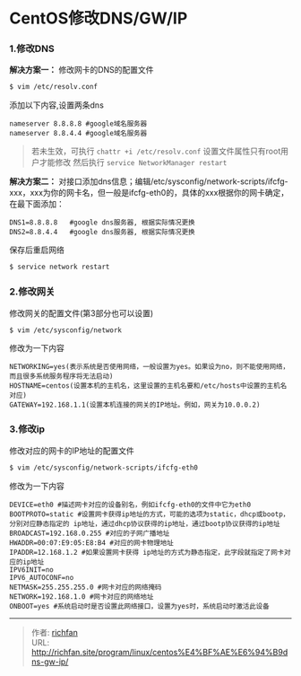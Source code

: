# CentOS修改DNS/GW/IP

### 1.修改DNS
**解决方案一：**
修改网卡的DNS的配置文件

<!--more-->


```bash
$ vim /etc/resolv.conf
```
添加以下内容,设置两条dns
```
nameserver 8.8.8.8 #google域名服务器
nameserver 8.8.4.4 #google域名服务器
```
>若未生效，可执行 `chattr +i /etc/resolv.conf` 设置文件属性只有root用户才能修改
然后执行 `service NetworkManager restart `

**解决方案二：**
对接口添加dns信息；编辑/etc/sysconfig/network-scripts/ifcfg-xxx，xxx为你的网卡名，但一般是ifcfg-eth0的，具体的xxx根据你的网卡确定，在最下面添加：
```
DNS1=8.8.8.8   #google dns服务器, 根据实际情况更换
DNS2=8.8.4.4   #google dns服务器, 根据实际情况更换
```
保存后重启网络
```bash
$ service network restart
```

### 2.修改网关
修改网关的配置文件(第3部分也可以设置)
```bash
$ vim /etc/sysconfig/network
```
修改为一下内容
```
NETWORKING=yes(表示系统是否使用网络，一般设置为yes。如果设为no，则不能使用网络，而且很多系统服务程序将无法启动)
HOSTNAME=centos(设置本机的主机名，这里设置的主机名要和/etc/hosts中设置的主机名对应)
GATEWAY=192.168.1.1(设置本机连接的网关的IP地址。例如，网关为10.0.0.2)
```

### 3.修改ip
修改对应的网卡的IP地址的配置文件
```bash
$ vim /etc/sysconfig/network-scripts/ifcfg-eth0
```
修改为一下内容
```
DEVICE=eth0 #描述网卡对应的设备别名，例如ifcfg-eth0的文件中它为eth0
BOOTPROTO=static #设置网卡获得ip地址的方式，可能的选项为static，dhcp或bootp，分别对应静态指定的 ip地址，通过dhcp协议获得的ip地址，通过bootp协议获得的ip地址
BROADCAST=192.168.0.255 #对应的子网广播地址
HWADDR=00:07:E9:05:E8:B4 #对应的网卡物理地址
IPADDR=12.168.1.2 #如果设置网卡获得 ip地址的方式为静态指定，此字段就指定了网卡对应的ip地址
IPV6INIT=no
IPV6_AUTOCONF=no
NETMASK=255.255.255.0 #网卡对应的网络掩码
NETWORK=192.168.1.0 #网卡对应的网络地址
ONBOOT=yes #系统启动时是否设置此网络接口，设置为yes时，系统启动时激活此设备
```


---

> 作者: [richfan](https://richfan.site/)  
> URL: http://richfan.site/program/linux/centos%E4%BF%AE%E6%94%B9dns-gw-ip/  

